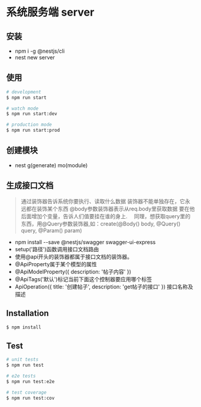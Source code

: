 # 系统服务端 server
## 安装
- npm i -g @nestjs/cli
- nest new server

## 使用

```bash
# development
$ npm run start

# watch mode
$ npm run start:dev

# production mode
$ npm run start:prod
```

## 创建模块
- nest g(generate) mo(module)

## 生成接口文档
<a href="https://docs.nestjs.cn/6/recipes?id=openapi-swagger"></a>
> 通过装饰器告诉系统你要执行、读取什么数据
  装饰器不能单独存在，它永远都在装饰某个东西
  @body参数装饰器表示从req.body里获取数据 要在他后面增加个变量，告诉人们值要挂在谁的身上.
　同理，想获取query里的东西，用@Query参数装饰器,如：create(@Body() body, @Query() query, @Param() param)
- npm install --save @nestjs/swagger swagger-ui-express
- setup('路径')函数调用接口文档路由
- 使用@api开头的装饰器都属于接口文档的装饰器。
- @ApiProperty属于某个模型的属性
- @ApiModelProperty({ description: '帖子内容' })
- @ApiTags('默认')标记当前下面这个控制器要应用哪个标签
- ApiOperation({ title: '创建帖子', description: 'get帖子的接口' }) 接口名称及描述

## Installation

```bash
$ npm install
```

## Test

```bash
# unit tests
$ npm run test

# e2e tests
$ npm run test:e2e

# test coverage
$ npm run test:cov
```
